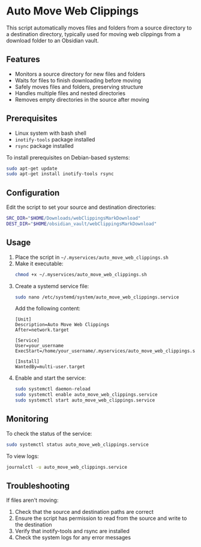 # Auto Move Web Clippings

This script automatically moves files and folders from a source directory to a destination directory, typically used for moving web clippings from a download folder to an Obsidian vault.

## Features

- Monitors a source directory for new files and folders
- Waits for files to finish downloading before moving
- Safely moves files and folders, preserving structure
- Handles multiple files and nested directories
- Removes empty directories in the source after moving

## Prerequisites

- Linux system with bash shell
- `inotify-tools` package installed
- `rsync` package installed

To install prerequisites on Debian-based systems:

```bash
sudo apt-get update
sudo apt-get install inotify-tools rsync
```

## Configuration

Edit the script to set your source and destination directories:

```bash
SRC_DIR="$HOME/Downloads/webClippingsMarkDownload"
DEST_DIR="$HOME/obsidian_vault/webClippingsMarkDownload"
```

## Usage

1. Place the script in `~/.myservices/auto_move_web_clippings.sh`
2. Make it executable:
   ```bash
   chmod +x ~/.myservices/auto_move_web_clippings.sh
   ```
3. Create a systemd service file:
   ```bash
   sudo nano /etc/systemd/system/auto_move_web_clippings.service
   ```
   Add the following content:
   ```
   [Unit]
   Description=Auto Move Web Clippings
   After=network.target

   [Service]
   User=your_username
   ExecStart=/home/your_username/.myservices/auto_move_web_clippings.sh

   [Install]
   WantedBy=multi-user.target
   ```
4. Enable and start the service:
   ```bash
   sudo systemctl daemon-reload
   sudo systemctl enable auto_move_web_clippings.service
   sudo systemctl start auto_move_web_clippings.service
   ```

## Monitoring

To check the status of the service:
```bash
sudo systemctl status auto_move_web_clippings.service
```

To view logs:
```bash
journalctl -u auto_move_web_clippings.service
```

## Troubleshooting

If files aren't moving:
1. Check that the source and destination paths are correct
2. Ensure the script has permission to read from the source and write to the destination
3. Verify that inotify-tools and rsync are installed
4. Check the system logs for any error messages
